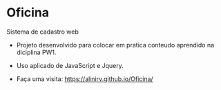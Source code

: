 # Oficina
Sistema de cadastro web

- Projeto desenvolvido para colocar em pratica conteudo aprendido na diciplina PW1.
- Uso aplicado de JavaScript e Jquery.

- Faça uma visita: https://alinirv.github.io/Oficina/
